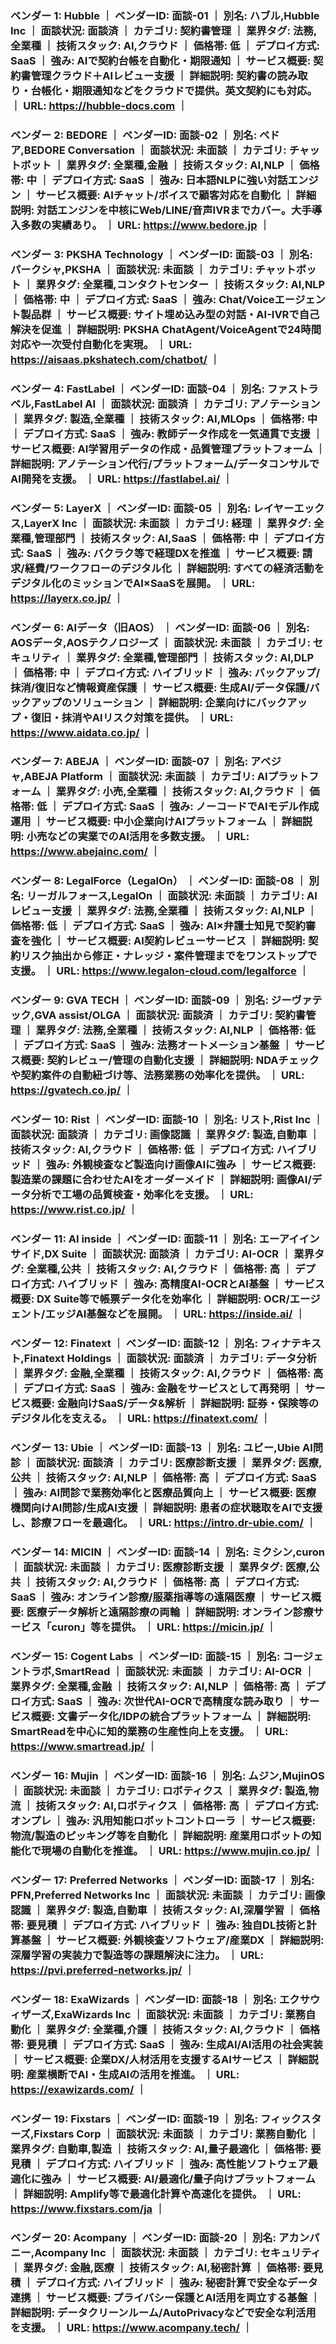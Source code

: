 ### ベンダー 1: Hubble ｜ ベンダーID: 面談-01 ｜ 別名: ハブル,Hubble Inc ｜ 面談状況: 面談済 ｜ カテゴリ: 契約書管理 ｜ 業界タグ: 法務,全業種 ｜ 技術スタック: AI,クラウド ｜ 価格帯: 低 ｜ デプロイ方式: SaaS ｜ 強み: AIで契約台帳を自動化・期限通知 ｜ サービス概要: 契約書管理クラウド＋AIレビュー支援 ｜ 詳細説明: 契約書の読み取り・台帳化・期限通知などをクラウドで提供。英文契約にも対応。 ｜ URL: https://hubble-docs.com ｜

### ベンダー 2: BEDORE ｜ ベンダーID: 面談-02 ｜ 別名: ベドア,BEDORE Conversation ｜ 面談状況: 未面談 ｜ カテゴリ: チャットボット ｜ 業界タグ: 全業種,金融 ｜ 技術スタック: AI,NLP ｜ 価格帯: 中 ｜ デプロイ方式: SaaS ｜ 強み: 日本語NLPに強い対話エンジン ｜ サービス概要: AIチャット/ボイスで顧客対応を自動化 ｜ 詳細説明: 対話エンジンを中核にWeb/LINE/音声IVRまでカバー。大手導入多数の実績あり。 ｜ URL: https://www.bedore.jp ｜

### ベンダー 3: PKSHA Technology ｜ ベンダーID: 面談-03 ｜ 別名: パークシャ,PKSHA ｜ 面談状況: 未面談 ｜ カテゴリ: チャットボット ｜ 業界タグ: 全業種,コンタクトセンター ｜ 技術スタック: AI,NLP ｜ 価格帯: 中 ｜ デプロイ方式: SaaS ｜ 強み: Chat/Voiceエージェント製品群 ｜ サービス概要: サイト埋め込み型の対話・AI-IVRで自己解決を促進 ｜ 詳細説明: PKSHA ChatAgent/VoiceAgentで24時間対応や一次受付自動化を実現。 ｜ URL: https://aisaas.pkshatech.com/chatbot/ ｜

### ベンダー 4: FastLabel ｜ ベンダーID: 面談-04 ｜ 別名: ファストラベル,FastLabel AI ｜ 面談状況: 面談済 ｜ カテゴリ: アノテーション ｜ 業界タグ: 製造,全業種 ｜ 技術スタック: AI,MLOps ｜ 価格帯: 中 ｜ デプロイ方式: SaaS ｜ 強み: 教師データ作成を一気通貫で支援 ｜ サービス概要: AI学習用データの作成・品質管理プラットフォーム ｜ 詳細説明: アノテーション代行/プラットフォーム/データコンサルでAI開発を支援。 ｜ URL: https://fastlabel.ai/ ｜

### ベンダー 5: LayerX ｜ ベンダーID: 面談-05 ｜ 別名: レイヤーエックス,LayerX Inc ｜ 面談状況: 未面談 ｜ カテゴリ: 経理 ｜ 業界タグ: 全業種,管理部門 ｜ 技術スタック: AI,SaaS ｜ 価格帯: 中 ｜ デプロイ方式: SaaS ｜ 強み: バクラク等で経理DXを推進 ｜ サービス概要: 請求/経費/ワークフローのデジタル化 ｜ 詳細説明: すべての経済活動をデジタル化のミッションでAI×SaaSを展開。 ｜ URL: https://layerx.co.jp/ ｜

### ベンダー 6: AIデータ（旧AOS） ｜ ベンダーID: 面談-06 ｜ 別名: AOSデータ,AOSテクノロジーズ ｜ 面談状況: 未面談 ｜ カテゴリ: セキュリティ ｜ 業界タグ: 全業種,管理部門 ｜ 技術スタック: AI,DLP ｜ 価格帯: 中 ｜ デプロイ方式: ハイブリッド ｜ 強み: バックアップ/抹消/復旧など情報資産保護 ｜ サービス概要: 生成AI/データ保護/バックアップのソリューション ｜ 詳細説明: 企業向けにバックアップ・復旧・抹消やAIリスク対策を提供。 ｜ URL: https://www.aidata.co.jp/ ｜

### ベンダー 7: ABEJA ｜ ベンダーID: 面談-07 ｜ 別名: アベジャ,ABEJA Platform ｜ 面談状況: 未面談 ｜ カテゴリ: AIプラットフォーム ｜ 業界タグ: 小売,全業種 ｜ 技術スタック: AI,クラウド ｜ 価格帯: 低 ｜ デプロイ方式: SaaS ｜ 強み: ノーコードでAIモデル作成運用 ｜ サービス概要: 中小企業向けAIプラットフォーム ｜ 詳細説明: 小売などの実業でのAI活用を多数支援。 ｜ URL: https://www.abejainc.com/ ｜

### ベンダー 8: LegalForce（LegalOn） ｜ ベンダーID: 面談-08 ｜ 別名: リーガルフォース,LegalOn ｜ 面談状況: 未面談 ｜ カテゴリ: AIレビュー支援 ｜ 業界タグ: 法務,全業種 ｜ 技術スタック: AI,NLP ｜ 価格帯: 低 ｜ デプロイ方式: SaaS ｜ 強み: AI×弁護士知見で契約審査を強化 ｜ サービス概要: AI契約レビューサービス ｜ 詳細説明: 契約リスク抽出から修正・ナレッジ・案件管理までをワンストップで支援。 ｜ URL: https://www.legalon-cloud.com/legalforce ｜

### ベンダー 9: GVA TECH ｜ ベンダーID: 面談-09 ｜ 別名: ジーヴァテック,GVA assist/OLGA ｜ 面談状況: 面談済 ｜ カテゴリ: 契約書管理 ｜ 業界タグ: 法務,全業種 ｜ 技術スタック: AI,NLP ｜ 価格帯: 低 ｜ デプロイ方式: SaaS ｜ 強み: 法務オートメーション基盤 ｜ サービス概要: 契約レビュー/管理の自動化支援 ｜ 詳細説明: NDAチェックや契約案件の自動紐づけ等、法務業務の効率化を提供。 ｜ URL: https://gvatech.co.jp/ ｜

### ベンダー 10: Rist ｜ ベンダーID: 面談-10 ｜ 別名: リスト,Rist Inc ｜ 面談状況: 面談済 ｜ カテゴリ: 画像認識 ｜ 業界タグ: 製造,自動車 ｜ 技術スタック: AI,クラウド ｜ 価格帯: 低 ｜ デプロイ方式: ハイブリッド ｜ 強み: 外観検査など製造向け画像AIに強み ｜ サービス概要: 製造業の課題に合わせたAIをオーダーメイド ｜ 詳細説明: 画像AI/データ分析で工場の品質検査・効率化を支援。 ｜ URL: https://www.rist.co.jp/ ｜  

### ベンダー 11: AI inside ｜ ベンダーID: 面談-11 ｜ 別名: エーアイインサイド,DX Suite ｜ 面談状況: 面談済 ｜ カテゴリ: AI-OCR ｜ 業界タグ: 全業種,公共 ｜ 技術スタック: AI,クラウド ｜ 価格帯: 高 ｜ デプロイ方式: ハイブリッド ｜ 強み: 高精度AI-OCRとAI基盤 ｜ サービス概要: DX Suite等で帳票データ化を効率化 ｜ 詳細説明: OCR/エージェント/エッジAI基盤などを展開。 ｜ URL: https://inside.ai/ ｜

### ベンダー 12: Finatext ｜ ベンダーID: 面談-12 ｜ 別名: フィナテキスト,Finatext Holdings ｜ 面談状況: 面談済 ｜ カテゴリ: データ分析 ｜ 業界タグ: 金融,全業種 ｜ 技術スタック: AI,クラウド ｜ 価格帯: 高 ｜ デプロイ方式: SaaS ｜ 強み: 金融をサービスとして再発明 ｜ サービス概要: 金融向けSaaS/データ&解析 ｜ 詳細説明: 証券・保険等のデジタル化を支える。 ｜ URL: https://finatext.com/ ｜

### ベンダー 13: Ubie ｜ ベンダーID: 面談-13 ｜ 別名: ユビー,Ubie AI問診 ｜ 面談状況: 面談済 ｜ カテゴリ: 医療診断支援 ｜ 業界タグ: 医療,公共 ｜ 技術スタック: AI,NLP ｜ 価格帯: 高 ｜ デプロイ方式: SaaS ｜ 強み: AI問診で業務効率化と医療品質向上 ｜ サービス概要: 医療機関向けAI問診/生成AI支援 ｜ 詳細説明: 患者の症状聴取をAIで支援し、診療フローを最適化。 ｜ URL: https://intro.dr-ubie.com/ ｜

### ベンダー 14: MICIN ｜ ベンダーID: 面談-14 ｜ 別名: ミクシン,curon ｜ 面談状況: 未面談 ｜ カテゴリ: 医療診断支援 ｜ 業界タグ: 医療,公共 ｜ 技術スタック: AI,クラウド ｜ 価格帯: 高 ｜ デプロイ方式: SaaS ｜ 強み: オンライン診療/服薬指導等の遠隔医療 ｜ サービス概要: 医療データ解析と遠隔診療の両輪 ｜ 詳細説明: オンライン診療サービス「curon」等を提供。 ｜ URL: https://micin.jp/ ｜

### ベンダー 15: Cogent Labs ｜ ベンダーID: 面談-15 ｜ 別名: コージェントラボ,SmartRead ｜ 面談状況: 未面談 ｜ カテゴリ: AI-OCR ｜ 業界タグ: 全業種,金融 ｜ 技術スタック: AI,NLP ｜ 価格帯: 高 ｜ デプロイ方式: SaaS ｜ 強み: 次世代AI-OCRで高精度な読み取り ｜ サービス概要: 文書データ化/IDPの統合プラットフォーム ｜ 詳細説明: SmartReadを中心に知的業務の生産性向上を支援。 ｜ URL: https://www.smartread.jp/ ｜

### ベンダー 16: Mujin ｜ ベンダーID: 面談-16 ｜ 別名: ムジン,MujinOS ｜ 面談状況: 未面談 ｜ カテゴリ: ロボティクス ｜ 業界タグ: 製造,物流 ｜ 技術スタック: AI,ロボティクス ｜ 価格帯: 高 ｜ デプロイ方式: オンプレ ｜ 強み: 汎用知能ロボットコントローラ ｜ サービス概要: 物流/製造のピッキング等を自動化 ｜ 詳細説明: 産業用ロボットの知能化で現場の自動化を推進。 ｜ URL: https://www.mujin.co.jp/ ｜

### ベンダー 17: Preferred Networks ｜ ベンダーID: 面談-17 ｜ 別名: PFN,Preferred Networks Inc ｜ 面談状況: 未面談 ｜ カテゴリ: 画像認識 ｜ 業界タグ: 製造,自動車 ｜ 技術スタック: AI,深層学習 ｜ 価格帯: 要見積 ｜ デプロイ方式: ハイブリッド ｜ 強み: 独自DL技術と計算基盤 ｜ サービス概要: 外観検査ソフトウェア/産業DX ｜ 詳細説明: 深層学習の実装力で製造等の課題解決に注力。 ｜ URL: https://pvi.preferred-networks.jp/ ｜

### ベンダー 18: ExaWizards ｜ ベンダーID: 面談-18 ｜ 別名: エクサウィザーズ,ExaWizards Inc ｜ 面談状況: 未面談 ｜ カテゴリ: 業務自動化 ｜ 業界タグ: 全業種,介護 ｜ 技術スタック: AI,クラウド ｜ 価格帯: 要見積 ｜ デプロイ方式: SaaS ｜ 強み: 生成AI/AI活用の社会実装 ｜ サービス概要: 企業DX/人材活用を支援するAIサービス ｜ 詳細説明: 産業横断でAI・生成AIの活用を推進。 ｜ URL: https://exawizards.com/ ｜

### ベンダー 19: Fixstars ｜ ベンダーID: 面談-19 ｜ 別名: フィックスターズ,Fixstars Corp ｜ 面談状況: 未面談 ｜ カテゴリ: 業務自動化 ｜ 業界タグ: 自動車,製造 ｜ 技術スタック: AI,量子最適化 ｜ 価格帯: 要見積 ｜ デプロイ方式: ハイブリッド ｜ 強み: 高性能ソフトウェア最適化に強み ｜ サービス概要: AI/最適化/量子向けプラットフォーム ｜ 詳細説明: Amplify等で最適化計算や高速化を提供。 ｜ URL: https://www.fixstars.com/ja ｜

### ベンダー 20: Acompany ｜ ベンダーID: 面談-20 ｜ 別名: アカンパニー,Acompany Inc ｜ 面談状況: 未面談 ｜ カテゴリ: セキュリティ ｜ 業界タグ: 金融,医療 ｜ 技術スタック: AI,秘密計算 ｜ 価格帯: 要見積 ｜ デプロイ方式: ハイブリッド ｜ 強み: 秘密計算で安全なデータ連携 ｜ サービス概要: プライバシー保護とAI活用を両立する基盤 ｜ 詳細説明: データクリーンルーム/AutoPrivacyなどで安全な利活用を支援。 ｜ URL: https://www.acompany.tech/ ｜


